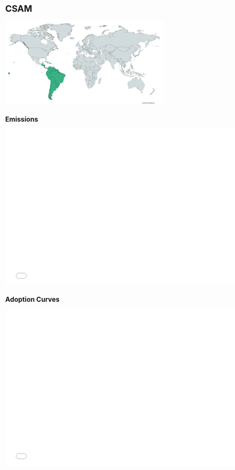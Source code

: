 



# CSAM 
  
![](../region%20maps/CSAM.png)  
  
  

## Emissions
<iframe id='igraph' scrolling='no' style='border:none' seamless='seamless' src= "mwedges-pathway-CSAM-daura.html" height='500' width='150%'></iframe>  
  

## Adoption Curves
<iframe id='igraph' scrolling='no' style='border:none' seamless='seamless' src= "scurves-CSAM-pathway-daura.html" height='500' width='150%'></iframe>  
